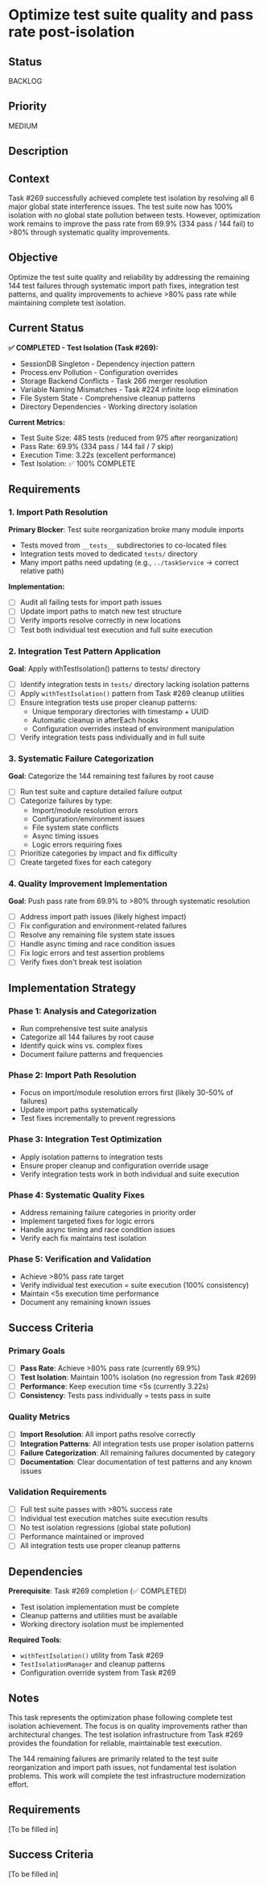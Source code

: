 # Optimize test suite quality and pass rate post-isolation

## Status

BACKLOG

## Priority

MEDIUM

## Description

## Context

Task #269 successfully achieved complete test isolation by resolving all 6 major global state interference issues. The test suite now has 100% isolation with no global state pollution between tests. However, optimization work remains to improve the pass rate from 69.9% (334 pass / 144 fail) to >80% through systematic quality improvements.

## Objective

Optimize the test suite quality and reliability by addressing the remaining 144 test failures through systematic import path fixes, integration test patterns, and quality improvements to achieve >80% pass rate while maintaining complete test isolation.

## Current Status

**✅ COMPLETED - Test Isolation (Task #269):**
- SessionDB Singleton - Dependency injection pattern
- Process.env Pollution - Configuration overrides
- Storage Backend Conflicts - Task 266 merger resolution
- Variable Naming Mismatches - Task #224 infinite loop elimination
- File System State - Comprehensive cleanup patterns
- Directory Dependencies - Working directory isolation

**Current Metrics:**
- Test Suite Size: 485 tests (reduced from 975 after reorganization)
- Pass Rate: 69.9% (334 pass / 144 fail / 7 skip)
- Execution Time: 3.22s (excellent performance)
- Test Isolation: ✅ 100% COMPLETE

## Requirements

### 1. **Import Path Resolution**
**Primary Blocker**: Test suite reorganization broke many module imports
- Tests moved from `__tests__` subdirectories to co-located files
- Integration tests moved to dedicated `tests/` directory
- Many import paths need updating (e.g., `../taskService` → correct relative path)

**Implementation:**
- [ ] Audit all failing tests for import path issues
- [ ] Update import paths to match new test structure
- [ ] Verify imports resolve correctly in new locations
- [ ] Test both individual test execution and full suite execution

### 2. **Integration Test Pattern Application**
**Goal**: Apply withTestIsolation() patterns to tests/ directory
- [ ] Identify integration tests in `tests/` directory lacking isolation patterns
- [ ] Apply `withTestIsolation()` pattern from Task #269 cleanup utilities
- [ ] Ensure integration tests use proper cleanup patterns:
  - Unique temporary directories with timestamp + UUID
  - Automatic cleanup in afterEach hooks
  - Configuration overrides instead of environment manipulation
- [ ] Verify integration tests pass individually and in full suite

### 3. **Systematic Failure Categorization**
**Goal**: Categorize the 144 remaining test failures by root cause
- [ ] Run test suite and capture detailed failure output
- [ ] Categorize failures by type:
  - Import/module resolution errors
  - Configuration/environment issues
  - File system state conflicts
  - Async timing issues
  - Logic errors requiring fixes
- [ ] Prioritize categories by impact and fix difficulty
- [ ] Create targeted fixes for each category

### 4. **Quality Improvement Implementation**
**Goal**: Push pass rate from 69.9% to >80% through systematic resolution
- [ ] Address import path issues (likely highest impact)
- [ ] Fix configuration and environment-related failures
- [ ] Resolve any remaining file system state issues
- [ ] Handle async timing and race condition issues
- [ ] Fix logic errors and test assertion problems
- [ ] Verify fixes don't break test isolation

## Implementation Strategy

### Phase 1: Analysis and Categorization
- Run comprehensive test suite analysis
- Categorize all 144 failures by root cause
- Identify quick wins vs. complex fixes
- Document failure patterns and frequencies

### Phase 2: Import Path Resolution
- Focus on import/module resolution errors first (likely 30-50% of failures)
- Update import paths systematically
- Test fixes incrementally to prevent regressions

### Phase 3: Integration Test Optimization
- Apply isolation patterns to integration tests
- Ensure proper cleanup and configuration override usage
- Verify integration tests work in both individual and suite execution

### Phase 4: Systematic Quality Fixes
- Address remaining failure categories in priority order
- Implement targeted fixes for logic errors
- Handle async timing and race condition issues
- Verify each fix maintains test isolation

### Phase 5: Verification and Validation
- Achieve >80% pass rate target
- Verify individual test execution = suite execution (100% consistency)
- Maintain <5s execution time performance
- Document any remaining known issues

## Success Criteria

### Primary Goals
- [ ] **Pass Rate**: Achieve >80% pass rate (currently 69.9%)
- [ ] **Test Isolation**: Maintain 100% isolation (no regression from Task #269)
- [ ] **Performance**: Keep execution time <5s (currently 3.22s)
- [ ] **Consistency**: Tests pass individually = tests pass in suite

### Quality Metrics
- [ ] **Import Resolution**: All import paths resolve correctly
- [ ] **Integration Patterns**: All integration tests use proper isolation patterns
- [ ] **Failure Categorization**: All remaining failures documented by category
- [ ] **Documentation**: Clear documentation of test patterns and any known issues

### Validation Requirements
- [ ] Full test suite passes with >80% success rate
- [ ] Individual test execution matches suite execution results
- [ ] No test isolation regressions (global state pollution)
- [ ] Performance maintained or improved
- [ ] All integration tests use proper cleanup patterns

## Dependencies

**Prerequisite**: Task #269 completion (✅ COMPLETED)
- Test isolation implementation must be complete
- Cleanup patterns and utilities must be available
- Working directory isolation must be implemented

**Required Tools**:
- `withTestIsolation()` utility from Task #269
- `TestIsolationManager` and cleanup patterns
- Configuration override system from Task #269

## Notes

This task represents the optimization phase following complete test isolation achievement. The focus is on quality improvements rather than architectural changes. The test isolation infrastructure from Task #269 provides the foundation for reliable, maintainable test execution.

The 144 remaining failures are primarily related to the test suite reorganization and import path issues, not fundamental test isolation problems. This work will complete the test infrastructure modernization effort.


## Requirements

[To be filled in]

## Success Criteria

[To be filled in]
